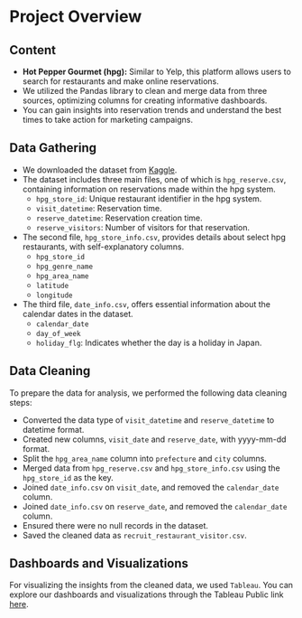 # Project Overview

## Content
- **Hot Pepper Gourmet (hpg):** Similar to Yelp, this platform allows users to search for restaurants and make online reservations.
- We utilized the Pandas library to clean and merge data from three sources, optimizing columns for creating informative dashboards.
- You can gain insights into reservation trends and understand the best times to take action for marketing campaigns.

## Data Gathering
- We downloaded the dataset from [Kaggle](https://www.kaggle.com/competitions/recruit-restaurant-visitor-forecasting/data).
- The dataset includes three main files, one of which is `hpg_reserve.csv`, containing information on reservations made within the hpg system.
  - `hpg_store_id`: Unique restaurant identifier in the hpg system.
  - `visit_datetime`: Reservation time.
  - `reserve_datetime`: Reservation creation time.
  - `reserve_visitors`: Number of visitors for that reservation.
- The second file, `hpg_store_info.csv`, provides details about select hpg restaurants, with self-explanatory columns.
  - `hpg_store_id`
  - `hpg_genre_name`
  - `hpg_area_name`
  - `latitude`
  - `longitude`
- The third file, `date_info.csv`, offers essential information about the calendar dates in the dataset.
  - `calendar_date`
  - `day_of_week`
  - `holiday_flg`: Indicates whether the day is a holiday in Japan.

## Data Cleaning
To prepare the data for analysis, we performed the following data cleaning steps:
- Converted the data type of `visit_datetime` and `reserve_datetime` to datetime format.
- Created new columns, `visit_date` and `reserve_date`, with yyyy-mm-dd format.
- Split the `hpg_area_name` column into `prefecture` and `city` columns.
- Merged data from `hpg_reserve.csv` and `hpg_store_info.csv` using the `hpg_store_id` as the key.
- Joined `date_info.csv` on `visit_date`, and removed the `calendar_date` column.
- Joined `date_info.csv` on `reserve_date`, and removed the `calendar_date` column.
- Ensured there were no null records in the dataset.
- Saved the cleaned data as `recruit_restaurant_visitor.csv`.

## Dashboards and Visualizations
For visualizing the insights from the cleaned data, we used `Tableau`. You can explore our dashboards and visualizations through the Tableau Public link [here](https://public.tableau.com/app/profile/takanobu.suzuki/viz/recruit_restaurant/ReservationTrend).
